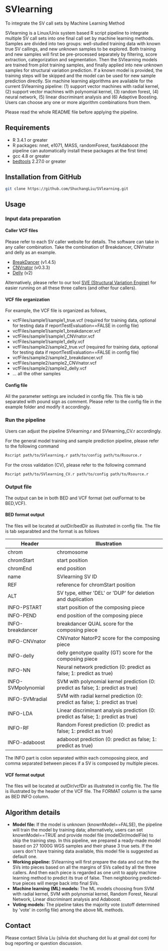 # SVlearning
To integrate the SV call sets by Machine Learning Method

SVlearning is a Linux/Unix system based R script pipeline to integrate multiple SV call sets into one final call set by machine learning methods. Samples are divided into two groups: well-studied training data with known true SV callings, and new unknown samples to be explored. Both training and new samples will first be pre-processed separately by filtering, score extraction, categorization and segmentation. Then the SVlearning models are trained from pilot training samples, and finally applied into new unknown samples for structural variation prediction. If a known model is provided, the training steps will be skipped and the model can be used for new sample prediction directly. Six machine learning algorithms are available for the current SVlearning pipeline: (1) support vector machines with radial kernel, (2) support vector machines with polynomial kernel, (3) random forest, (4) neural network, (5) linear discriminant analysis and (6) Adaptive Boosting. Users can choose any one or more algorithm combinations from them. 

Please read the whole README file before applying the pipeline.

## Requirements

* R 3.4.1 or greater
* R packages: nnet, e1071, MASS, randomForest, fastAdaboost (the pipeline can automatically install these packages at the first time)
* gcc 4.8 or greater
* [bedtools](http://bedtools.readthedocs.io/en/latest/index.html) 2.27.0 or greater

## Installation from GitHub

```bash
git clone https://github.com/ShuchangLiu/SVlearning.git
```

## Usage
### Input data preparation
#### Caller VCF files

Please refer to each SV caller website for details. The software can take in any caller combination. Take the combination of Breakdancer, CNVnator and delly as an example.

* [BreakDancer](https://github.com/genome/breakdancer) (v1.4.5)
* [CNVnator](https://github.com/abyzovlab/CNVnator) (v0.3.3)
* [Delly](https://github.com/dellytools/delly) (v2)

Alternatively, please refer to our tool [SVE (Structural Variation Engine)](https://github.com/TheJacksonLaboratory/SVE) for easier running on all these three callers (and other four callers).

#### VCF file organization
For example, the VCF file is organized as follows,

* vcfFiles/sample1/sample1_true.vcf (required for training data, optional for testing data if reportTestEvaluation==FALSE in config file)
* vcfFiles/sample1/sample1_breakdancer.vcf
* vcfFiles/sample1/sample1_CNVnator.vcf
* vcfFiles/sample1/sample1_delly.vcf
* vcfFiles/sample2/sample2_true.vcf (required for training data, optional for testing data if reportTestEvaluation==FALSE in config file)
* vcfFiles/sample2/sample2_breakdancer.vcf
* vcfFiles/sample2/sample2_CNVnator.vcf
* vcfFiles/sample2/sample2_delly.vcf
* ... all the other samples

#### Config file 
All the parameter settings are included in config file. This file is tab separated with pound sign as comment. Please refer to the config file in the example folder and modify it accordingly. 

### Run the pipeline

Users can adjust the pipeline SVlearning.r and SVlearning_CV.r accordingly. 

For the general model training and sample prediction pipeline, please refer to the following command

```bash
Rscript path/to/SVlearning.r path/to/config path/to/Rsource.r
```

For the cross validation (CV), please refer to the following command

```bash
Rscript path/to/SVlearning_CV.r path/to/config path/to/Rsource.r
```

### Output file
The output can be in both BED and VCF format (set outFormat to be BED,VCF).

#### BED format output
The files will be located at outDir/bedDir as illustrated in config file. The file is tab separabted and the format is as follows

Header | Illustration
--- | ---
chrom | chromosome
chromStart | start position 
chromEnd | end position
name | SVlearning SV ID
REF | reference for chromStart position
ALT | SV type, either 'DEL' or 'DUP' for deletion and duplication
INFO-PSTART | start position of the composing piece
INFO-PEND | end position of the composing piece
INFO-breakdancer | breakdancer QUAL score for the composing piece
INFO-CNVnator | CNVnator NatorP2 score for the composing piece
INFO-delly | delly genotype quality (GT) score for the composing piece
INFO-NN | Neural network prediction (0: predict as false; 1: predict as true)
INFO-SVMpolynomial | SVM with polynomial kernel prediction (0: predict as false; 1: predict as true)
INFO-SVMradial | SVM with radial kernel prediction (0: predict as false; 1: predict as true)
INFO-LDA | Linear discriminant analysis prediction (0: predict as false; 1: predict as true)
INFO-RF | Random Forest prediction (0: predict as false; 1: predict as true)
INFO-adaboost | adaboost prediction (0: predict as false; 1: predict as true)

The INFO part is colon separated within each comoposing piece, and comma separated between pieces if a SV is composed by multiple pieces.

#### VCF format output
The files will be located at outDir/vcfDir as illustrated in config file. The file is illustrated by the header of the VCF file. The FORMAT column is the same as BED INFO column. 

## Algorithm details

* **Model file:** If the model is unknown (knownModel==FALSE), the pipeline will train the model by training data; alternatively, users can set knownModel==TRUE and provide model file (modelDir/modelFile) to skip the training step. In this pipeline, we prepared a ready-made model based on 27 1000G WGS samples and their phase 3 true sets. If the users don't have training data available, this model file is suggested as default one.
* **Working pipeline:** SVlearning will first prepare the data and cut the the SVs into pieces based on all the margins of SVs called by all the three callers. And then each piece is regarded as one unit to apply machine learning method to predict its true of false. Then neighboring predicted-true pieces will merge back into final SVs.
* **Machine learning (ML) models:** The ML models choosing from SVM with radial kernel, SVM with polynomial kernel, Random Forest, Neural Network, Linear discriminant analysis and Adaboost.
* **Voting models:** The pipeline takes the majority vote (cutoff determined by 'vote' in config file) among the above ML methods.

## Contact

Please contact Silvia Liu (silvia dot shuchang dot liu at gmail dot com) for bug reporting or question discussion.


